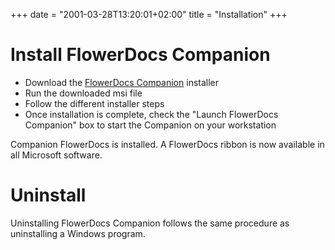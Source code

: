 +++
date = "2001-03-28T13:20:01+02:00"
title = "Installation"
+++

# Install FlowerDocs Companion

* Download the [FlowerDocs Companion](https://artifactory.arondor.cloud/artifactory/arondor-release/com/flower/docs/companion/flowerdocs-companion-1.0.0.msi) installer
* Run the downloaded msi file
* Follow the different installer steps
* Once installation is complete, check the "Launch FlowerDocs Companion" box to start the Companion on your workstation

Companion FlowerDocs is installed. A FlowerDocs ribbon is now available in all Microsoft software.

# Uninstall
Uninstalling FlowerDocs Companion follows the same procedure as uninstalling a Windows program.